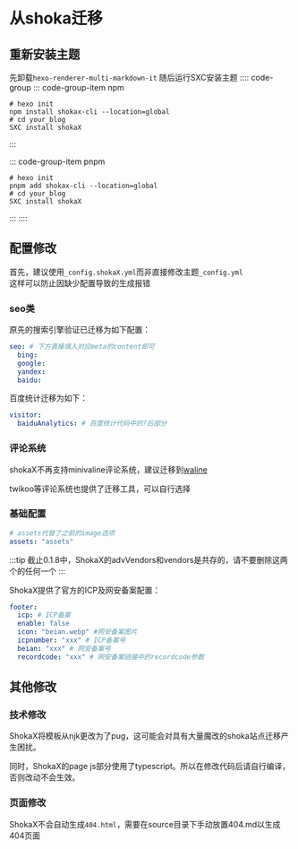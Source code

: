 # 从shoka迁移
## 重新安装主题
先卸载`hexo-renderer-multi-markdown-it`
随后运行SXC安装主题
:::: code-group
::: code-group-item npm
```shell
# hexo init
npm install shokax-cli --location=global
# cd your_blog
SXC install shokaX
```
:::

::: code-group-item pnpm
```shell
# hexo init
pnpm add shokax-cli --location=global
# cd your_blog
SXC install shokaX
```
:::
::::

## 配置修改
首先，建议使用`_config.shokaX.yml`而非直接修改主题`_config.yml` \
这样可以防止因缺少配置导致的生成报错
### seo类
原先的搜索引擎验证已迁移为如下配置：
```yaml
seo: # 下方直接填入对应meta的content即可
  bing:
  google:
  yandex:
  baidu:
```
百度统计迁移为如下：
```yaml
visitor:
  baiduAnalytics: # 百度统计代码中的?后部分
```

### 评论系统
shokaX不再支持minivaline评论系统，建议迁移到[waline](./comment.md#valine系评论系统)

twikoo等评论系统也提供了迁移工具，可以自行选择

### 基础配置
```yaml
# assets代替了之前的image选项
assets: "assets"
```
:::tip
截止0.1.8中，ShokaX的advVendors和vendors是共存的，请不要删除这两个的任何一个
:::

ShokaX提供了官方的ICP及网安备案配置：
```yaml
footer:
  icp: # ICP备案
  enable: false
  icon: "beian.webp" #网安备案图片
  icpnumber: "xxx" # ICP备案号
  beian: "xxx" # 网安备案号
  recordcode: "xxx" # 网安备案链接中的recordcode参数
```

## 其他修改
### 技术修改
ShokaX将模板从njk更改为了pug，这可能会对具有大量魔改的shoka站点迁移产生困扰。

同时，ShokaX的page js部分使用了typescript。所以在修改代码后请自行编译，否则改动不会生效。

### 页面修改
ShokaX不会自动生成`404.html`，需要在source目录下手动放置404.md以生成404页面